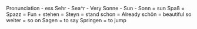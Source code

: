 Pronunciation - ess
Sehr - Sea^r - Very
Sonne - Sun -
Sonn = sun
Spaß = Spazz = Fun +
stehen = Steyn = stand
schon = Already
schön = beautiful
so weiter = so on
Sagen = to say
Springen = to jump
